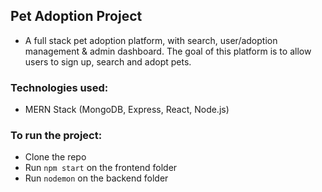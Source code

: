 ## Pet Adoption Project
- A full stack pet adoption platform, with search, user/adoption management & admin dashboard. The goal of this platform is to allow users to sign up, search and adopt pets.

### Technologies used:
- MERN Stack (MongoDB, Express, React, Node.js)

### To run the project:
- Clone the repo
- Run ```npm start``` on the frontend folder
- Run ```nodemon``` on the backend folder
